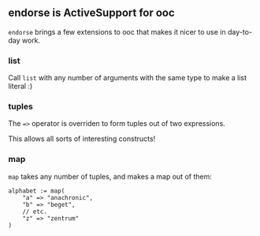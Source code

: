 ## endorse is ActiveSupport for ooc

`endorse` brings a few extensions to ooc that makes it nicer
to use in day-to-day work.

### list

Call `list` with any number of arguments with the same type to
make a list literal :)

### tuples

The `=>` operator is overriden to form tuples out of two expressions.

This allows all sorts of interesting constructs!

### map

`map` takes any number of tuples, and makes a map out of them:

```ooc
alphabet := map(
    "a" => "anachronic",
    "b" => "beget",
    // etc.
    "z" => "zentrum"
)
```


